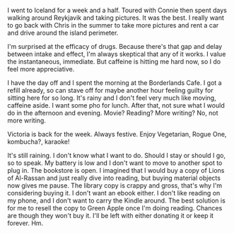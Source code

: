 I went to Iceland for a week and a half. Toured with Connie then spent days walking around Reykjavik and taking pictures. It was the best. I really want to go back with Chris in the summer to take more pictures and rent a car and drive around the island perimeter.

I'm surprised at the efficacy of drugs. Because there's that gap and delay between intake and effect, I'm always skeptical that any of it works. I value the instantaneous, immediate. But caffeine is hitting me hard now, so I do feel more appreciative.

I have the day off and I spent the morning at the Borderlands Cafe. I got a refill already, so can stave off for maybe another hour feeling guilty for sitting here for so long. It's rainy and I don't feel very much like moving, caffeine aside. I want some pho for lunch. After that, not sure what I would do in the afternoon and evening. Movie? Reading? More writing? No, not more writing.

Victoria is back for the week. Always festive. Enjoy Vegetarian, Rogue One, kombucha?, karaoke!

It's still raining. I don't know what I want to do. Should I stay or should I go, so to speak. My battery is low and I don't want to move to another spot to plug in. The bookstore is open. I imagined that I would buy a copy of Lions of Al-Rassan and just really dive into reading, but buying material objects now gives me pause. The library copy is crappy and gross, that's why I'm considering buying it. I don't want an ebook either. I don't like reading on my phone, and I don't want to carry the Kindle around. The best solution is for me to resell the copy to Green Apple once I'm doing reading. Chances are though they won't buy it. I'll be left with either donating it or keep it forever. Hm.
